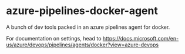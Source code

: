 # azure-pipelines-docker-agent
A bunch of dev tools packed in an azure pipelines agent for docker.

For documentation on settings, head to https://docs.microsoft.com/en-us/azure/devops/pipelines/agents/docker?view=azure-devops